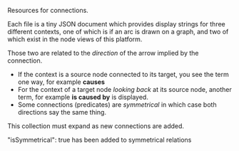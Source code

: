 Resources for connections.

Each file is a tiny JSON document which provides display strings for three different contexts, one of which is if an arc is drawn on a graph, and two of which exist in the node views of this platform.

Those two are related to the _direction_ of the arrow implied by the connection.

* If the context is a source node connected to its target, you see the term one way, for example **causes**
* For the context of a target node _looking back_ at its source node, another term, for example **is caused by** is displayed.
* Some connections (predicates) are _symmetrical_ in which case both directions say the same thing.

This collection must expand as new connections are added.

"isSymmetrical": true has been added to symmetrical relations